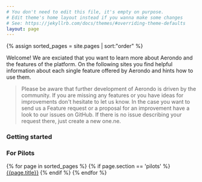 ```yaml
---
# You don't need to edit this file, it's empty on purpose.
# Edit theme's home layout instead if you wanna make some changes
# See: https://jekyllrb.com/docs/themes/#overriding-theme-defaults
layout: page
---
```

{% assign sorted_pages = site.pages | sort:"order" %}

Welcome! We are exciated that you want to learn more about Aerondo and the features of the platform. On the following sites you find helpful information about each single feature offered by Aerondo and hints how to use them. 

> Please be aware that further development of Aerondo is driven by the community. If you are missing any features or you have ideas for improvements don't hesitate to let us know. In the case you want to send us a Feature request or a proposal for an improvement have a look to our issues on GitHub. If there is no issue describing your request there, just create a new one.ne.

### Getting started

### For Pilots
{% for page in sorted_pages %}
{% if page.section == 'pilots' %}
[{{page.title}}]({{page.url}})
{% endif %}
{% endfor %}